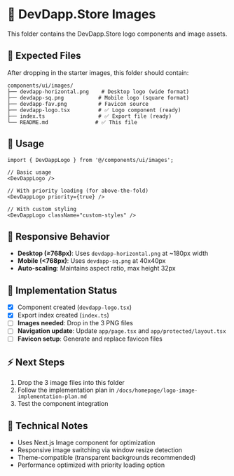 # 🎨 DevDapp.Store Images

This folder contains the DevDapp.Store logo components and image assets.

## **📁 Expected Files**

After dropping in the starter images, this folder should contain:

```
components/ui/images/
├── devdapp-horizontal.png    # Desktop logo (wide format)
├── devdapp-sq.png           # Mobile logo (square format)  
├── devdapp-fav.png          # Favicon source
├── devdapp-logo.tsx         # ✅ Logo component (ready)
├── index.ts                 # ✅ Export file (ready)
└── README.md               # ✅ This file
```

## **🚀 Usage**

```tsx
import { DevDappLogo } from '@/components/ui/images';

// Basic usage
<DevDappLogo />

// With priority loading (for above-the-fold)
<DevDappLogo priority={true} />

// With custom styling
<DevDappLogo className="custom-styles" />
```

## **📱 Responsive Behavior**

- **Desktop (≥768px)**: Uses `devdapp-horizontal.png` at ~180px width
- **Mobile (<768px)**: Uses `devdapp-sq.png` at 40x40px
- **Auto-scaling**: Maintains aspect ratio, max height 32px

## **🎯 Implementation Status**

- [x] Component created (`devdapp-logo.tsx`)
- [x] Export index created (`index.ts`)
- [ ] **Images needed**: Drop in the 3 PNG files
- [ ] **Navigation update**: Update `app/page.tsx` and `app/protected/layout.tsx`
- [ ] **Favicon setup**: Generate and replace favicon files

## **⚡ Next Steps**

1. Drop the 3 image files into this folder
2. Follow the implementation plan in `/docs/homepage/logo-image-implementation-plan.md`
3. Test the component integration

## **🔧 Technical Notes**

- Uses Next.js Image component for optimization
- Responsive image switching via window resize detection
- Theme-compatible (transparent backgrounds recommended)
- Performance optimized with priority loading option
